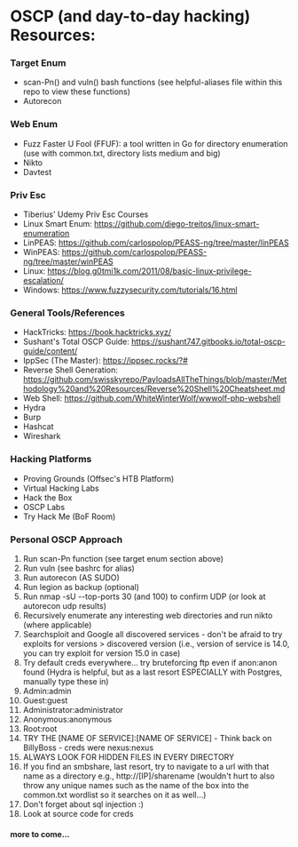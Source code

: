 # OSCP (and day-to-day hacking) Resources:

### Target Enum

* scan-Pn() and vuln() bash functions (see helpful-aliases file within this repo to view these functions)
* Autorecon

### Web Enum

* Fuzz Faster U Fool (FFUF): a tool written in Go for directory enumeration (use with common.txt, directory lists medium and big)
* Nikto
* Davtest

### Priv Esc

* Tiberius' Udemy Priv Esc Courses
* Linux Smart Enum: https://github.com/diego-treitos/linux-smart-enumeration
* LinPEAS: https://github.com/carlospolop/PEASS-ng/tree/master/linPEAS
* WinPEAS: https://github.com/carlospolop/PEASS-ng/tree/master/winPEAS
* Linux: https://blog.g0tmi1k.com/2011/08/basic-linux-privilege-escalation/
* Windows: https://www.fuzzysecurity.com/tutorials/16.html

### General Tools/References

* HackTricks: https://book.hacktricks.xyz/
* Sushant's Total OSCP Guide: https://sushant747.gitbooks.io/total-oscp-guide/content/
* IppSec (The Master): https://ippsec.rocks/?#
* Reverse Shell Generation: https://github.com/swisskyrepo/PayloadsAllTheThings/blob/master/Methodology%20and%20Resources/Reverse%20Shell%20Cheatsheet.md
* Web Shell: https://github.com/WhiteWinterWolf/wwwolf-php-webshell
* Hydra
* Burp
* Hashcat
* Wireshark

### Hacking Platforms

* Proving Grounds (Offsec's HTB Platform)
* Virtual Hacking Labs
* Hack the Box
* OSCP Labs
* Try Hack Me (BoF Room)

### Personal OSCP Approach

1. Run scan-Pn function (see target enum section above)
2. Run vuln (see bashrc for alias)
3. Run autorecon (AS SUDO)
4. Run legion as backup (optional)
5. Run nmap -sU --top-ports 30 (and 100) to confirm UDP (or look at autorecon udp results)
6. Recursively enumerate any interesting web directories and run nikto (where applicable)
7. Searchsploit and Google all discovered services - don't be afraid to try exploits for versions > discovered version (i.e., version of service is 14.0, you can try exploit for version 15.0 in case)
8. Try default creds everywhere… try bruteforcing ftp even if anon:anon found (Hydra is helpful, but as a last resort ESPECIALLY with Postgres, manually type these in)
  1. Admin:admin 
  2. Guest:guest
  3. Administrator:administrator
  4. Anonymous:anonymous
  5. Root:root
  6. TRY THE [NAME OF SERVICE]:[NAME OF SERVICE] - Think back on BillyBoss - creds were nexus:nexus
9. ALWAYS LOOK FOR HIDDEN FILES IN EVERY DIRECTORY
10. If you find an smbshare, last resort, try to navigate to a url with that name as a directory e.g., http://[IP]/sharename (wouldn't hurt to also throw any unique names such as the name of the box into the common.txt wordlist so it searches on it as well…)
11. Don't forget about sql injection :)
12. Look at source code for creds


#### more to come...
